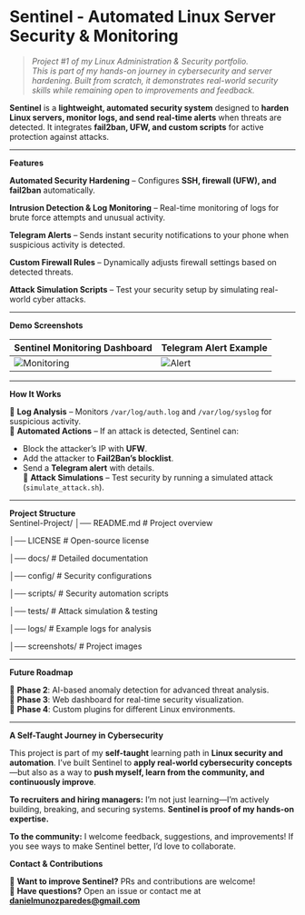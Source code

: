 # **Sentinel - Automated Linux Server Security & Monitoring**  

> *Project #1 of my Linux Administration & Security portfolio.*  
> *This is part of my hands-on journey in cybersecurity and server hardening. Built from scratch, it demonstrates real-world security skills while remaining open to improvements and feedback.*  

**Sentinel** is a **lightweight, automated security system** designed to **harden Linux servers, monitor logs, and send real-time alerts** when threats are detected. It integrates **fail2ban, UFW, and custom scripts** for active protection against attacks.  

---

**Features**  

**Automated Security Hardening** – Configures **SSH, firewall (UFW), and fail2ban** automatically.  

**Intrusion Detection & Log Monitoring** – Real-time monitoring of logs for brute force attempts and unusual activity. 

**Telegram Alerts** – Sends instant security notifications to your phone when suspicious activity is detected.  

**Custom Firewall Rules** – Dynamically adjusts firewall settings based on detected threats.  

**Attack Simulation Scripts** – Test your security setup by simulating real-world cyber attacks.  

---

**Demo Screenshots**  

| **Sentinel Monitoring Dashboard** | **Telegram Alert Example** |
|----------------------------------|---------------------------|
| ![Monitoring](screenshots/monitoring_dashboard.png) | ![Alert](screenshots/alert_example.png) |

---

**How It Works**  

🔹 **Log Analysis** – Monitors `/var/log/auth.log` and `/var/log/syslog` for suspicious activity.  
🔹 **Automated Actions** – If an attack is detected, Sentinel can:  
   - Block the attacker’s IP with **UFW**.  
   - Add the attacker to **Fail2Ban’s blocklist**.  
   - Send a **Telegram alert** with details.  
🔹 **Attack Simulations** – Test security by running a simulated attack (`simulate_attack.sh`).  

---

**Project Structure**  
Sentinel-Project/ 
│── README.md # Project overview 

│── LICENSE # Open-source license 

│── docs/ # Detailed documentation

│── config/ # Security configurations 

│── scripts/ # Security automation scripts 

│── tests/ # Attack simulation & testing 

│── logs/ # Example logs for analysis 

│── screenshots/ # Project images


---

**Future Roadmap**  

🚧 **Phase 2**: AI-based anomaly detection for advanced threat analysis.  
🚧 **Phase 3**: Web dashboard for real-time security visualization.  
🚧 **Phase 4**: Custom plugins for different Linux environments.  

---

**A Self-Taught Journey in Cybersecurity**  

This project is part of my **self-taught** learning path in **Linux security and automation**. I’ve built Sentinel to **apply real-world cybersecurity concepts**—but also as a way to **push myself, learn from the community, and continuously improve**.  

**To recruiters and hiring managers:** I’m not just learning—I’m actively building, breaking, and securing systems. **Sentinel is proof of my hands-on expertise.**  

**To the community:** I welcome feedback, suggestions, and improvements! If you see ways to make Sentinel better, I’d love to collaborate.  




 **Contact & Contributions**  

💬 **Want to improve Sentinel?** PRs and contributions are welcome!  
📧 **Have questions?** Open an issue or contact me at **danielmunozparedes@gmail.com**  


